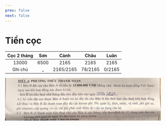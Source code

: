 ```yaml
---
prev: false
next: false
---
```


# Tiền cọc

| Cọc 2 tháng | Sơn  |   Cảnh   |  Châu   |  Luân  |
| :---------: | :--: | :------: | :-----: | :----: |
|    13000    | 6500 |   2165   |  2165   |  2165  |
|   Ghi chú   |  \_  | 2165/2165 | 78/2165 | 0/2165 |

![coc](./images/coc.jpg)
